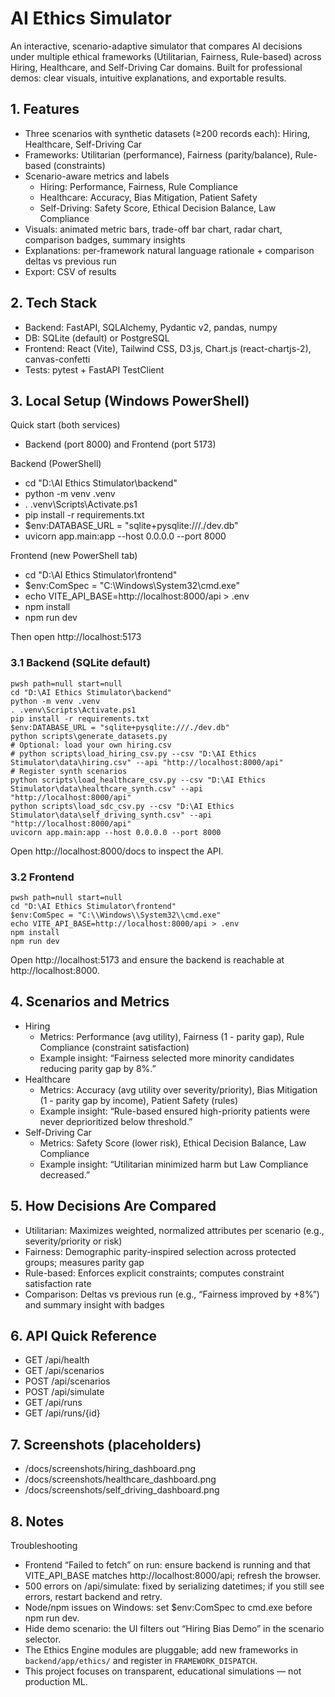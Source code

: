 # AI Ethics Simulator

An interactive, scenario-adaptive simulator that compares AI decisions under multiple ethical frameworks (Utilitarian, Fairness, Rule-based) across Hiring, Healthcare, and Self-Driving Car domains. Built for professional demos: clear visuals, intuitive explanations, and exportable results.

## 1. Features
- Three scenarios with synthetic datasets (≥200 records each): Hiring, Healthcare, Self-Driving Car
- Frameworks: Utilitarian (performance), Fairness (parity/balance), Rule-based (constraints)
- Scenario-aware metrics and labels
  - Hiring: Performance, Fairness, Rule Compliance
  - Healthcare: Accuracy, Bias Mitigation, Patient Safety
  - Self-Driving: Safety Score, Ethical Decision Balance, Law Compliance
- Visuals: animated metric bars, trade-off bar chart, radar chart, comparison badges, summary insights
- Explanations: per-framework natural language rationale + comparison deltas vs previous run
- Export: CSV of results

## 2. Tech Stack
- Backend: FastAPI, SQLAlchemy, Pydantic v2, pandas, numpy
- DB: SQLite (default) or PostgreSQL
- Frontend: React (Vite), Tailwind CSS, D3.js, Chart.js (react-chartjs-2), canvas-confetti
- Tests: pytest + FastAPI TestClient

## 3. Local Setup (Windows PowerShell)

Quick start (both services)
- Backend (port 8000) and Frontend (port 5173)

Backend (PowerShell)
- cd "D:\AI Ethics Stimulator\backend"
- python -m venv .venv
- . .venv\Scripts\Activate.ps1
- pip install -r requirements.txt
- $env:DATABASE_URL = "sqlite+pysqlite:///./dev.db"
- uvicorn app.main:app --host 0.0.0.0 --port 8000

Frontend (new PowerShell tab)
- cd "D:\AI Ethics Stimulator\frontend"
- $env:ComSpec = "C:\\Windows\\System32\\cmd.exe"
- echo VITE_API_BASE=http://localhost:8000/api > .env
- npm install
- npm run dev

Then open http://localhost:5173

### 3.1 Backend (SQLite default)
```
pwsh path=null start=null
cd "D:\AI Ethics Stimulator\backend"
python -m venv .venv
. .venv\Scripts\Activate.ps1
pip install -r requirements.txt
$env:DATABASE_URL = "sqlite+pysqlite:///./dev.db"
python scripts\generate_datasets.py
# Optional: load your own hiring.csv
# python scripts\load_hiring_csv.py --csv "D:\AI Ethics Stimulator\data\hiring.csv" --api "http://localhost:8000/api"
# Register synth scenarios
python scripts\load_healthcare_csv.py --csv "D:\AI Ethics Stimulator\data\healthcare_synth.csv" --api "http://localhost:8000/api"
python scripts\load_sdc_csv.py --csv "D:\AI Ethics Stimulator\data\self_driving_synth.csv" --api "http://localhost:8000/api"
uvicorn app.main:app --host 0.0.0.0 --port 8000
```
Open http://localhost:8000/docs to inspect the API.

### 3.2 Frontend
```
pwsh path=null start=null
cd "D:\AI Ethics Stimulator\frontend"
$env:ComSpec = "C:\\Windows\\System32\\cmd.exe"
echo VITE_API_BASE=http://localhost:8000/api > .env
npm install
npm run dev
```
Open http://localhost:5173 and ensure the backend is reachable at http://localhost:8000.

## 4. Scenarios and Metrics
- Hiring
  - Metrics: Performance (avg utility), Fairness (1 - parity gap), Rule Compliance (constraint satisfaction)
  - Example insight: “Fairness selected more minority candidates reducing parity gap by 8%.”
- Healthcare
  - Metrics: Accuracy (avg utility over severity/priority), Bias Mitigation (1 - parity gap by income), Patient Safety (rules)
  - Example insight: “Rule-based ensured high-priority patients were never deprioritized below threshold.”
- Self-Driving Car
  - Metrics: Safety Score (lower risk), Ethical Decision Balance, Law Compliance
  - Example insight: “Utilitarian minimized harm but Law Compliance decreased.”

## 5. How Decisions Are Compared
- Utilitarian: Maximizes weighted, normalized attributes per scenario (e.g., severity/priority or risk)
- Fairness: Demographic parity-inspired selection across protected groups; measures parity gap
- Rule-based: Enforces explicit constraints; computes constraint satisfaction rate
- Comparison: Deltas vs previous run (e.g., “Fairness improved by +8%”) and summary insight with badges

## 6. API Quick Reference
- GET /api/health
- GET /api/scenarios
- POST /api/scenarios
- POST /api/simulate
- GET /api/runs
- GET /api/runs/{id}

## 7. Screenshots (placeholders)
- /docs/screenshots/hiring_dashboard.png
- /docs/screenshots/healthcare_dashboard.png
- /docs/screenshots/self_driving_dashboard.png

## 8. Notes

Troubleshooting
- Frontend “Failed to fetch” on run: ensure backend is running and that VITE_API_BASE matches http://localhost:8000/api; refresh the browser.
- 500 errors on /api/simulate: fixed by serializing datetimes; if you still see errors, restart backend and retry.
- Node/npm issues on Windows: set $env:ComSpec to cmd.exe before npm run dev.
- Hide demo scenario: the UI filters out “Hiring Bias Demo” in the scenario selector.
- The Ethics Engine modules are pluggable; add new frameworks in `backend/app/ethics/` and register in `FRAMEWORK_DISPATCH`.
- This project focuses on transparent, educational simulations — not production ML.
